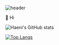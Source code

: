 ![header](https://capsule-render.vercel.app/api?type=slice&color=auto&height=300&section=header&text=Haeni%20Kim&fontSize=90)

:raised_hands: Hi




![Haeni's GitHub stats](https://github-readme-stats.vercel.app/api?username=haeniKim)

[![Top Langs](https://github-readme-stats.vercel.app/api/top-langs/?username=haeniKim&layout=compact)](https://github.com/haeniKim/github-readme-stats)
